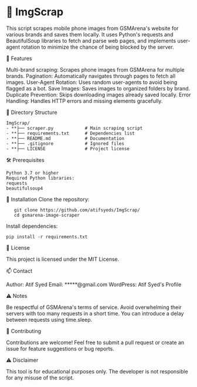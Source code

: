 # 📸 ImgScrap  

This script scrapes mobile phone images from GSMArena's website for various brands and saves them locally. It uses Python's requests and BeautifulSoup libraries to fetch and parse web pages, and implements user-agent rotation to minimize the chance of being blocked by the server.

🚀 Features

Multi-brand scraping: Scrapes phone images from GSMArena for multiple brands.
Pagination: Automatically navigates through pages to fetch all images.
User-Agent Rotation: Uses random user-agents to avoid being flagged as a bot.
Save Images: Saves images to organized folders by brand.
Duplicate Prevention: Skips downloading images already saved locally.
Error Handling: Handles HTTP errors and missing elements gracefully.

📂 Directory Structure
 ```
ImgScrap/
- **├── scraper.py            # Main scraping script
- **├── requirements.txt      # Dependencies list
- **├── README.md             # Documentation
- **├── .gitignore            # Ignored files
- **├── LICENSE               # Project license
 ```

🛠️ Prerequisites
 ```
Python 3.7 or higher
Required Python libraries:
requests
beautifulsoup4
 ```

🔧 Installation
Clone the repository:

```
   git clone https://github.com/atifsyeds/ImgScrap/
   cd gsmarena-image-scraper
```
Install dependencies:
 ```
pip install -r requirements.txt
 ```

📜 License

This project is licensed under the MIT License.

📫 Contact

Author: Atif Syed
Email: *****@gmail.com
WordPress: Atif Syed's Profile

⚠️ Notes

Be respectful of GSMArena's terms of service.
Avoid overwhelming their servers with too many requests in a short time. You can introduce a delay between requests using time.sleep.

🤝 Contributing

Contributions are welcome! Feel free to submit a pull request or create an issue for feature suggestions or bug reports.

⚠️ Disclaimer

This tool is for educational purposes only. The developer is not responsible for any misuse of the script.
